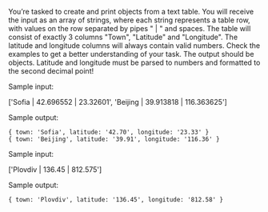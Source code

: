 You’re tasked to create and print objects from a text table.
You will receive the input as an array of strings, where each string represents a table row, with values on the row
separated by pipes " | " and spaces.
The table will consist of exactly 3 columns "Town", "Latitude" and "Longitude". The latitude and longitude
columns will always contain valid numbers. Check the examples to get a better understanding of your task.
The output should be objects. Latitude and longitude must be parsed to numbers and formatted to the second
decimal point!


Sample input:

['Sofia | 42.696552 | 23.32601',
'Beijing | 39.913818 | 116.363625']

Sample output:

    { town: 'Sofia', latitude: '42.70', longitude: '23.33' }
    { town: 'Beijing', latitude: '39.91', longitude: '116.36' }


Sample input:

['Plovdiv | 136.45 | 812.575']

Sample output:

    { town: 'Plovdiv', latitude: '136.45', longitude: '812.58' }
